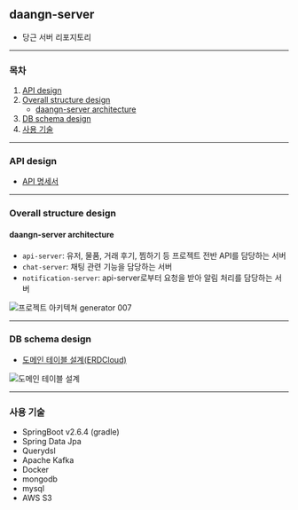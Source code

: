 ## daangn-server

- 당근 서버 리포지토리

---

### 목차

1. [API design](#api-design)
1. [Overall structure design](#overall-structure-design)
    - [daangn-server architecture](#daangn-server-architecture)
1. [DB schema design](#db-schema-design)
1. [사용 기술](#사용-기술)

---

### API design

- [API 명세서](https://github.com/daangn-daangn/daangn-server/wiki/API-%EB%AA%85%EC%84%B8)

---

### Overall structure design

#### daangn-server architecture

- `api-server`: 유저, 물품, 거래 후기, 찜하기 등 프로젝트 전반 API를 담당하는 서버 
- `chat-server`: 채팅 관련 기능을 담당하는 서버
- `notification-server`: api-server로부터 요청을 받아 알림 처리를 담당하는 서버 

![프로젝트 아키텍쳐 generator 007](https://user-images.githubusercontent.com/75410527/177644798-a600770e-87ee-46b2-820c-423c012c3653.jpeg)

---

### DB schema design

- [도메인 테이블 설계(ERDCloud)](https://www.erdcloud.com/d/8JpeniGokjXbkYvZv)

![도메인 테이블 설계](https://user-images.githubusercontent.com/75410527/177047609-9b5723ef-a22d-4191-8d04-69b71b35ef04.png)

---

### 사용 기술

- SpringBoot v2.6.4 (gradle)
- Spring Data Jpa 
- Querydsl
- Apache Kafka
- Docker
- mongodb
- mysql
- AWS S3
